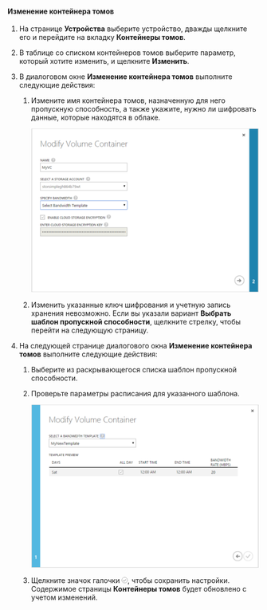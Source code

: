 
#### Изменение контейнера томов

1. На странице **Устройства** выберите устройство, дважды щелкните его и перейдите на вкладку **Контейнеры томов**.

2. В таблице со списком контейнеров томов выберите параметр, который хотите изменить, и щелкните **Изменить**.

3. В диалоговом окне **Изменение контейнера томов** выполните следующие действия:

    1. Измените имя контейнера томов, назначенную для него пропускную способность, а также укажите, нужно ли шифровать данные, которые находятся в облаке.

        ![Изменение контейнера томов с использованием шаблона пропускной способности 1](./media/storsimple-modify-volume-container/HCS_ModifyVCBT1-include.png)

    2. Изменить указанные ключ шифрования и учетную запись хранения невозможно. Если вы указали вариант **Выбрать шаблон пропускной способности**, щелкните стрелку, чтобы перейти на следующую страницу.

4. На следующей странице диалогового окна **Изменение контейнера томов** выполните следующие действия:

    1. Выберите из раскрывающегося списка шаблон пропускной способности.

    2. Проверьте параметры расписания для указанного шаблона.

        ![Изменение контейнера томов с использованием шаблона пропускной способности 2](./media/storsimple-modify-volume-container/HCS_ModifyVCBT2-include.png)

    3. Щелкните значок галочки ![значок галочки](./media/storsimple-modify-volume-container/HCS_CheckIcon-include.png), чтобы сохранить настройки. Содержимое страницы **Контейнеры томов** будет обновлено с учетом изменений.

 

<!---HONumber=July15_HO4-->